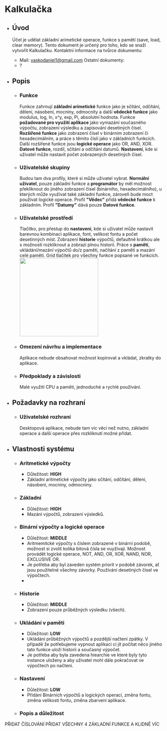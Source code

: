 # Kalkulačka
- ## Úvod
  Účel je udělat základní arimetické operace, funkce s pamětí (save, load, clear memory). Tento dokument je určený pro toho, kdo se snaží vytvořit Kalkulačku.
  Kontaktní informace na tvůrce dokumentu:
  - Mail: vaskodaniel1@gmail.com
  Ostatní dokumenty:
  - ?
    
- ## Popis
  - ### Funkce
    Funkce zahrnují **základní arimetické** funkce jako je sčítání, odčítání, dělení, násobení, mocniny, odmocnity a další **vědecké funkce** jako modulus, log, ln, x^y, exp, Pi, absolutní hodnota. Funkce **požadované pro využití aplikace** jako vymazání současného výpočtu, zobrazení výsledku a zapisování desetiných čísel. **Rozšířené funkce** jako zobrazení čísel v binárním zobrazení či hexadecimálním, a práce s těmito čísli jako v základních funkcích. Další rozšířené funkce jsou **logické operace** jako OR, AND, XOR. **Datové funkce**, rozdíl, sčítání a odčítání datumů. **Nastavení**, kde si uživatel může nastavit počet zobrazených desetiných čísel.
        
  - ### Uživatelské skupiny
    Budou tam dva profily, které si může uživatel vybrat. **Normální uživatel**, pouze základní funkce a **programátor** by měl možnost překliknout do jiného zobrazení čísel (binárního, hexadecimálního), u kterých může využívat také základní funkce, zároveň bude moct používat logické operace. Profil **"Vědec"** přidá **vědecké funkce** k základním. Profil **"Datumy"** dává pouze **Datové funkce**. 
    
  - ### Uživatelské prostředí
    Tlačítko, pro přestup do **nastavení**, kde si uživatel může nastavit barevnou kombinaci aplikace, font, velikost fontu a počet desetinných míst. Zobrazení **historie** výpočtů, defaultně krátkou ale s možností rozkliknout a zobrazi plnou historii. Práce s **pamětí**, ukládání/mazání výpočtů do/z paměti, načítání z paměti a mazání celé paměti. Grid tlačítek pro všechny funkce popsané ve funkcích.
    [<img src="[image.png](https://github.com/DioForever/calculator/assets/78236175/82edf66d-9a43-4421-be43-21a5d6969d97)" width="250"/>](image.png)

  - ###  Omezení návrhu a implementace
    Aplikace nebude obsahovat možnost kopírovat a vkládat, zkratky do aplikace.
  - ### Předpoklady a závislosti
    Malé využití CPU a paměti, jednoduché a rychlé používání.
- ## Požadavky na rozhraní
  - ### Uživatelské rozhraní
       Desktopová aplikace, nebude tam víc věcí než nutno, základní operace a další operace přes rozkliknutí možné přidat.
- ## Vlastnosti systému
  - ### Aritmetické výpočty
    - Důležitost: **HIGH**
    - Základní aritmetické výpočty jako sčítání, odčítání, dělení, násobení, mocniny, odmocniny.
  - ### Základní
    - Důležitost: **HIGH**
    - Mazání výpočtů, zobrazení výsledků.
  - ### Binární výpočty a logické operace
    - Důležitost: **MIDDLE**
    - Aritmemitcké výpočty s číslem zobrazené v binární podobě, možnost si zvolit kolika bitová čísla se vuyžívají. Možnost provádět logické operace, NOT, AND, OR, XOR, NAND, NOR, EXCLUSIVE OR.
    - Je potřeba aby byl zaveden systém priorit v podobě závorek, ať jsou použitelné všechny závorky. Používání desetiných čísel ve výpočtech.
    - 
  - ### Historie
    - Důležitost: **MIDDLE**
    - Zobrazení pouze průběžných výsledku (všech).
  - ### Ukládání v paměti
    - Důležitost: **LOW**
    - Ukládání průběžných výpočtů a pozdější načtení zpátky. V případě že potřebujeme vypnout aplikaci ci jít počítat něco jiného tato funkce uloží historii a současný výpočet.
    - Je potřeba aby byla zavedena hiearchie ve které byly tyto instance uloženy a aby uživatel mohl dále pokračovat ve výpočtech po načtení.
  - ### Nastavení
    - Důležitost: **LOW**
    - Přidání Binárních výpočtů a logických operací, změna fontu, změna velikosti fontu, změna zbarvení aplikace.
  - ### Popis a důležitost
    
PŘIDAT ČÍSLOVÁNÍ
PŘIDAT VŠECHNY 4 ZÁKLADNÍ FUNKCE A KLIDNĚ VÍC
